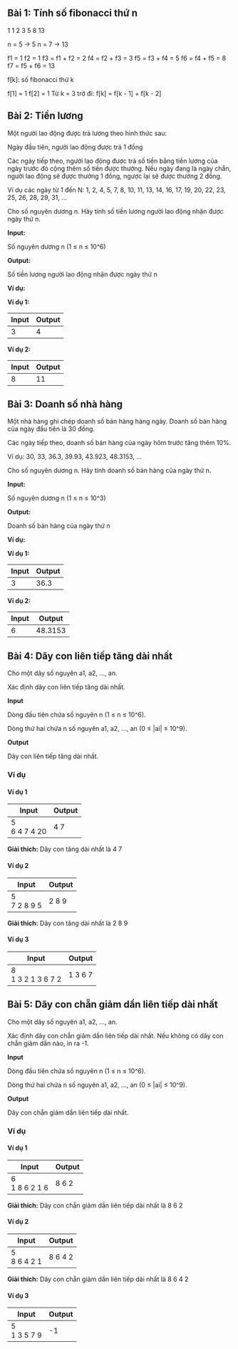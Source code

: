 ## Bài 1: Tính số fibonacci thứ n

1 1 2 3 5 8 13

n = 5 -> 5
n = 7 -> 13

f1 = 1
f2 = 1
f3 = f1 + f2 = 2
f4 = f2 + f3 = 3
f5 = f3 + f4 = 5
f6 = f4 + f5 = 8
f7 = f5 + f6 = 13

f[k]: số fibonacci thứ k

f[1] = 1
f[2] = 1
Từ k = 3 trở đi:
f[k] = f[k - 1] + f[k - 2]

## Bài 2: Tiền lương

Một người lao động được trả lương theo hình thức sau:

Ngày đầu tiên, người lao động được trả 1 đồng

Các ngày tiếp theo, người lao động được trả số tiền bằng tiền lương của ngày trước đó cộng thêm số tiền được thưởng. Nếu ngày đang là ngày chẵn, người lao động sẽ được thưởng 1 đồng, ngược lại sẽ được thưởng 2 đồng.

Ví dụ các ngày từ 1 đến N: 1, 2, 4, 5, 7, 8, 10, 11, 13, 14, 16, 17, 19, 20, 22, 23, 25, 26, 28, 29, 31, ...

Cho số nguyên dương n. Hãy tính số tiền lương người lao động nhận được ngày thứ n.

**Input:**

Số nguyên dương n (1 ≤ n ≤ 10^6)

**Output:**

Số tiền lương người lao động nhận được ngày thứ n

**Ví dụ:**

**Ví dụ 1:**

| Input | Output |
|-------|--------|
| 3     | 4      |

**Ví dụ 2:**

| Input | Output |
|-------|--------|
| 8     | 11      |

## Bài 3: Doanh số nhà hàng

Một nhà hàng ghi chép doanh số bán hàng hàng ngày. Doanh số bán hàng của ngày đầu tiên là 30 đồng.

Các ngày tiếp theo, doanh số bán hàng của ngày hôm trước tăng thêm 10%.

Ví dụ: 30, 33, 36.3, 39.93, 43.923, 48.3153, ...


Cho số nguyên dương n. Hãy tính doanh số bán hàng của ngày thứ n.

**Input:**

Số nguyên dương n (1 ≤ n ≤ 10^3)

**Output:**

Doanh số bán hàng của ngày thứ n

**Ví dụ:**

**Ví dụ 1:**

| Input | Output |
|-------|--------|
| 3     | 36.3   |

**Ví dụ 2:**

| Input | Output |
|-------|--------|
| 6     | 48.3153| 

## Bài 4: Dãy con liên tiếp tăng dài nhất

Cho một dãy số nguyên a1, a2, ..., an.<br>

Xác định dãy con liên tiếp tăng dài nhất.

**Input**<br>

Dòng đầu tiên chứa số nguyên n (1 ≤ n ≤ 10^6).<br>

Dòng thứ hai chứa n số nguyên a1, a2, ..., an (0 ≤ |ai| ≤ 10^9).<br>

**Output**<br>

Dãy con liên tiếp tăng dài nhất.<br>

### Ví dụ

#### Ví dụ 1

| Input | Output |
|-------|--------|
| 5<br> 6 4 7 4 20 | 4 7 |

**Giải thích:** Dãy con tăng dài nhất là 4 7

#### Ví dụ 2

| Input | Output |
|-------|--------|
| 5<br> 7 2 8 9 5 | 2 8 9 |

**Giải thích:** Dãy con tăng dài nhất là 2 8 9

#### Ví dụ 3

| Input | Output |
|-------|--------|
| 8<br> 1 3 2 1 3 6 7 2 | 1 3 6 7 |

## Bài 5: Dãy con chẵn giảm dần liên tiếp dài nhất

Cho một dãy số nguyên a1, a2, ..., an.<br>

Xác định dãy con chẵn giảm dần liên tiếp dài nhất. Nếu không có dãy con chẵn giảm dần nào, in ra -1.

**Input**<br>

Dòng đầu tiên chứa số nguyên n (1 ≤ n ≤ 10^6).<br>

Dòng thứ hai chứa n số nguyên a1, a2, ..., an (0 ≤ |ai| ≤ 10^9).<br>

**Output**<br>

Dãy con chẵn giảm dần liên tiếp dài nhất.<br>

### Ví dụ

#### Ví dụ 1

| Input | Output |
|-------|--------|
| 6<br> 1 8 6 2 1 6| 8 6 2 |

**Giải thích:** Dãy con chẵn giảm dần liên tiếp dài nhất là 8 6 2

#### Ví dụ 2

| Input | Output |
|-------|--------|
| 5<br> 8 6 4 2 1 | 8 6 4 2 |

**Giải thích:** Dãy con chẵn giảm dần liên tiếp dài nhất là 8 6 4 2

#### Ví dụ 3

| Input | Output |
|-------|--------|
| 5<br> 1 3 5 7 9 | -1 |

